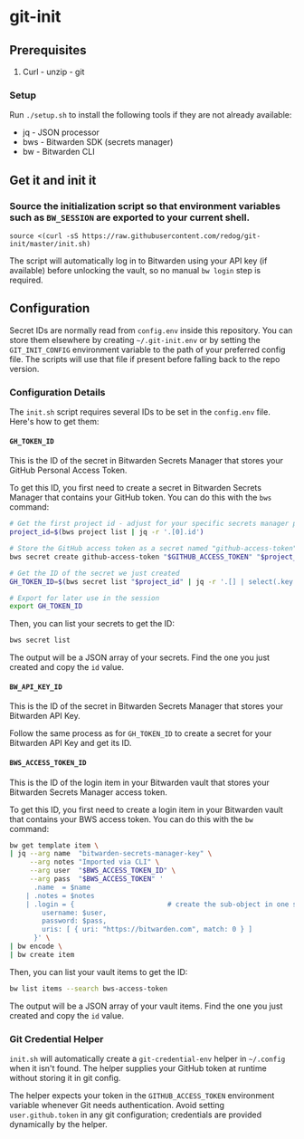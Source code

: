 git-init
========

## Prerequisites
  1. Curl - unzip - git

### Setup
Run `./setup.sh` to install the following tools if they are not already available:

  * jq - JSON processor
  * bws - Bitwarden SDK (secrets manager)
  * bw - Bitwarden CLI

## Get it and init it
### Source the initialization script so that environment variables such as `BW_SESSION` are exported to your current shell.

```
source <(curl -sS https://raw.githubusercontent.com/redog/git-init/master/init.sh)
```

The script will automatically log in to Bitwarden using your API key (if available) before unlocking the vault, so no manual `bw login` step is required.

## Configuration

Secret IDs are normally read from `config.env` inside this repository. You can
store them elsewhere by creating `~/.git-init.env` or by setting the
`GIT_INIT_CONFIG` environment variable to the path of your preferred config
file. The scripts will use that file if present before falling back to the repo
version.

### Configuration Details

The `init.sh` script requires several IDs to be set in the `config.env` file. Here's how to get them:

#### `GH_TOKEN_ID`
This is the ID of the secret in Bitwarden Secrets Manager that stores your GitHub Personal Access Token.

To get this ID, you first need to create a secret in Bitwarden Secrets Manager that contains your GitHub token. You can do this with the `bws` command:
```bash
# Get the first project id - adjust for your specific secrets manager project
project_id=$(bws project list | jq -r '.[0].id')

# Store the GitHub access token as a secret named "github-access-token"
bws secret create github-access-token "$GITHUB_ACCESS_TOKEN" "$project_id"

# Get the ID of the secret we just created
GH_TOKEN_ID=$(bws secret list "$project_id" | jq -r '.[] | select(.key == "github-access-token") | .id')

# Export for later use in the session
export GH_TOKEN_ID
```
Then, you can list your secrets to get the ID:
```bash
bws secret list
```
The output will be a JSON array of your secrets. Find the one you just created and copy the `id` value.

#### `BW_API_KEY_ID`
This is the ID of the secret in Bitwarden Secrets Manager that stores your Bitwarden API Key.

Follow the same process as for `GH_TOKEN_ID` to create a secret for your Bitwarden API Key and get its ID.

#### `BWS_ACCESS_TOKEN_ID`
This is the ID of the login item in your Bitwarden vault that stores your Bitwarden Secrets Manager access token.

To get this ID, you first need to create a login item in your Bitwarden vault that contains your BWS access token. You can do this with the `bw` command:
```bash
bw get template item \
| jq --arg name  "bitwarden-secrets-manager-key" \
     --arg notes "Imported via CLI" \
     --arg user  "$BWS_ACCESS_TOKEN_ID" \
     --arg pass  "$BWS_ACCESS_TOKEN" '
      .name  = $name
    | .notes = $notes
    | .login = {                       # create the sub‑object in one shot
        username: $user,
        password: $pass,
        uris: [ { uri: "https://bitwarden.com", match: 0 } ]
      }' \
| bw encode \
| bw create item
```
Then, you can list your vault items to get the ID:
```bash
bw list items --search bws-access-token
```
The output will be a JSON array of your vault items. Find the one you just created and copy the `id` value.

### Git Credential Helper

`init.sh` will automatically create a `git-credential-env` helper in
`~/.config` when it isn't found. The helper supplies your GitHub 
token at runtime without storing it in git config. 

The helper expects your token in the `GITHUB_ACCESS_TOKEN` environment variable
whenever Git needs authentication. Avoid setting `user.github.token` in any git
configuration; credentials are provided dynamically by the helper.
